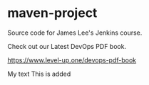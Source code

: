 # maven-project
Source code for James Lee's Jenkins course.

Check out our Latest DevOps PDF book.

https://www.level-up.one/devops-pdf-book

My text
This is added